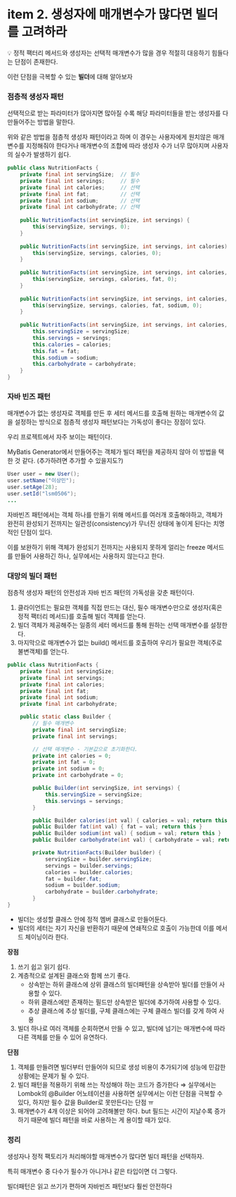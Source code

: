 # item 2. 생성자에 매개변수가 많다면 빌더를 고려하라

<aside>
💡 정적 팩터리 메서드와 생성자는 선택적 매개변수가 많을 경우 적절히 대응하기 힘들다는 단점이 존재한다.

이런 단점을 극복할 수 있는 **빌더**에 대해 알아보자

</aside>

### 점층적 생성자 패턴

선택적으로 받는 파라미터가 많아지면 많아질 수록 해당 파라미터들을 받는 생성자를 다 만들어주는 방법을 말한다.

위와 같은 방법을 점층적 생성자 패턴이라고 하며 이 경우는 사용자에게 원치않은 매개변수를 지정해줘야 한다거나 매개변수의 조합에 따라 생성자 수가 너무 많아지며 사용자의 실수가 발생하기 쉽다.

```java
public class NutritionFacts {	
	private final int servingSize;  // 필수
	private final int servings;     // 필수
	private final int calories;     // 선택
	private final int fat;          // 선택
	private final int sodium;       // 선택
	private final int carbohydrate; // 선택
	
	public NutritionFacts(int servingSize, int servings) {
		this(servingSize, servings, 0);
	}
	
	public NutritionFacts(int servingSize, int servings, int calories) {
		this(servingSize, servings, calories, 0);
	}
	
	public NutritionFacts(int servingSize, int servings, int calories, int fat) {
		this(servingSize, servings, calories, fat, 0);
	}
	
	public NutritionFacts(int servingSize, int servings, int calories, int fat, int sodium) {
		this(servingSize, servings, calories, fat, sodium, 0);
	}
	
	public NutritionFacts(int servingSize, int servings, int calories, int fat, int sodium, int carbohydrate) {
		this.servingSize = servingSize;
		this.servings = servings;
		this.calories = calories;
		this.fat = fat;
		this.sodium = sodium;
		this.carbohydrate = carbohydrate;
	}
}
```

### 자바 빈즈 패턴

매개변수가 없는 생성자로 객체를 만든 후 세터 메서드를 호출해 원하는 매개변수의 값을 설정하는 방식으로 점층적 생성자 패턴보다는 가독성이 좋다는 장점이 있다.

우리 프로젝트에서 자주 보이는 패턴이다.

MyBatis Generator에서 만들어주는 객체가 빌더 패턴을 제공하지 않아 이 방법을 택한 것 같다. (추가하려면 추가할 수 있을지도?)

```java
User user = new User();
user.setName("이상민");
user.setAge(28);
user.setId("lsm0506");
...
```

자바빈즈 패턴에서는 객체 하나를 만들기 위해 메서드를 여러개 호출해야하고, 객체가 완전히 완성되기 전까지는 일관성(consistency)가 무너진 상태에 놓이게 된다는 치명적인 단점이 있다.

이를 보완하기 위해 객체가 완성되기 전까지는 사용되지 못하게 얼리는 freeze 메서드를 만들어 사용하긴 하나, 실무에서는 사용하지 않는다고 한다.

### 대망의 빌더 패턴

점층적 생성자 패턴의 안전성과 자바 빈즈 패턴의 가독성을 갖춘 패턴이다.

1. 클라이언트는 필요한 객체를 직접 만드는 대신, 필수 매개변수만으로 생성자(혹은 정적 팩터리 메서드)를 호출해 빌더 객체를 얻는다.
2. 빌더 객체가 제공해주는 일종의 세터 메서드를 통해 원하는 선택 매개변수를 설정한다.
3. 마지막으로 매개변수가 없는 build() 메서드를 호출하여 우리가 필요한 객체(주로 불변객체)를 얻는다.

```java
public class NutritionFacts {
    private final int servingSize;
    private final int servings;
    private final int calories;
    private final int fat;
    private final int sodium;
    private final int carbohydrate;

    public static class Builder {
        // 필수 매개변수
        private final int servingSize;
        private final int servings;

        // 선택 매개변수 - 기본값으로 초기화한다. 
        private int calories = 0;
        private int fat = 0;
        private int sodium = 0;
        private int carbohydrate = 0;

        public Builder(int servingSize, int servings) {
            this.servingSize = servingSize;
            this.servings = servings;
        }

        public Builder calories(int val) { calories = val; return this }
        public Builder fat(int val) { fat = val; return this }
        public Builder sodium(int val) { sodium = val; return this }
        public Builder carbohydrate(int val) { carbohydrate = val; return this }

        private NutritionFacts(Builder builder) {
            servingSize = builder.servingSize;
            servings = builder.servings;
            calories = builder.calories;
            fat = builder.fat;
            sodium = builder.sodium;
            carbohydrate = builder.carbohydrate;
        }
}
```

- 빌더는 생성할 클래스 안에 정적 멤버 클래스로 만들어둔다.
- 빌더의 세터는 자기 자신을 반환하기 때문에 연쇄적으로 호출이 가능한데 이를 메서드 체이닝이라 한다.

**장점**

1. 쓰기 쉽고 읽기 쉽다.
2. 계층적으로 설계된 클래스와 함께 쓰기 좋다.
    - 상속받는 하위 클래스에 상위 클래스의 빌더패턴을 상속받아 빌더를 만들어 사용할 수 있다.
    - 하위 클래스에만 존재하는 필드만 상속받은 빌더에 추가하여 사용할 수 있다.
    - 추상 클래스에 추상 빌더를, 구체 클래스에는 구체 클래스 빌더를 갖게 하여 사용
3. 빌더 하나로 여러 객체를 순회하면서 만들 수 있고, 빌더에 넘기는 매개변수에 따라 다른 객체를 만들 수 있어 유연하다.

**단점**

1. 객체를 만들려면 빌더부터 만들어야 되므로 생성 비용이 추가되기에 성능에 민감한 상황에는 문제가 될 수 있다.
2. 빌더 패턴을 적용하기 위해 쓰는 작성해야 하는 코드가 증가한다 ⇒ 실무에서는 Lombok의 @Builder 어노테이션을 사용하면 실무에서는 이런 단점을 극복할 수 있다, 하지만 필수 값을 Builder로 못만든다는 단점 ㅠ
3. 매개변수가 4개 이상은 되어야 고려해볼만 하다. but 필드는 시간이 지날수록 증가하기 때문에 빌더 패턴을 바로 사용하는 게 용이할 때가 있다.

### 정리

생성자나 정적 팩토리가 처리해야할 매개변수가 많다면 빌더 패턴을 선택하자.

특히 매개변수 중 다수가 필수가 아니거나 같은 타입이면 더 그렇다.

빌더패턴은 읽고 쓰기가 편하며 자바빈즈 패턴보다 훨씬 안전하다